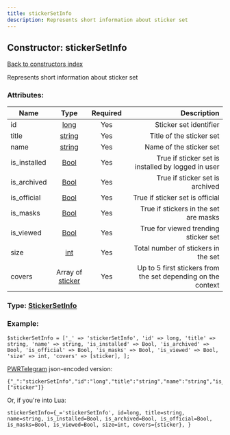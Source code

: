 ```yaml
---
title: stickerSetInfo
description: Represents short information about sticker set
---
```

## Constructor: stickerSetInfo  
[Back to constructors index](index.md)



Represents short information about sticker set

### Attributes:

| Name     |    Type       | Required | Description |
|----------|:-------------:|:--------:|------------:|
|id|[long](../types/long.md) | Yes|Sticker set identifier|
|title|[string](../types/string.md) | Yes|Title of the sticker set|
|name|[string](../types/string.md) | Yes|Name of the sticker set|
|is\_installed|[Bool](../types/Bool.md) | Yes|True if sticker set is installed by logged in user|
|is\_archived|[Bool](../types/Bool.md) | Yes|True if sticker set is archived|
|is\_official|[Bool](../types/Bool.md) | Yes|True if sticker set is official|
|is\_masks|[Bool](../types/Bool.md) | Yes|True if stickers in the set are masks|
|is\_viewed|[Bool](../types/Bool.md) | Yes|True for viewed trending sticker set|
|size|[int](../types/int.md) | Yes|Total number of stickers in the set|
|covers|Array of [sticker](../constructors/sticker.md) | Yes|Up to 5 first stickers from the set depending on the context|



### Type: [StickerSetInfo](../types/StickerSetInfo.md)


### Example:

```
$stickerSetInfo = ['_' => 'stickerSetInfo', 'id' => long, 'title' => string, 'name' => string, 'is_installed' => Bool, 'is_archived' => Bool, 'is_official' => Bool, 'is_masks' => Bool, 'is_viewed' => Bool, 'size' => int, 'covers' => [sticker], ];
```  

[PWRTelegram](https://pwrtelegram.xyz) json-encoded version:

```
{"_":"stickerSetInfo","id":"long","title":"string","name":"string","is_installed":"Bool","is_archived":"Bool","is_official":"Bool","is_masks":"Bool","is_viewed":"Bool","size":"int","covers":["sticker"]}
```


Or, if you're into Lua:  


```
stickerSetInfo={_='stickerSetInfo', id=long, title=string, name=string, is_installed=Bool, is_archived=Bool, is_official=Bool, is_masks=Bool, is_viewed=Bool, size=int, covers={sticker}, }

```


